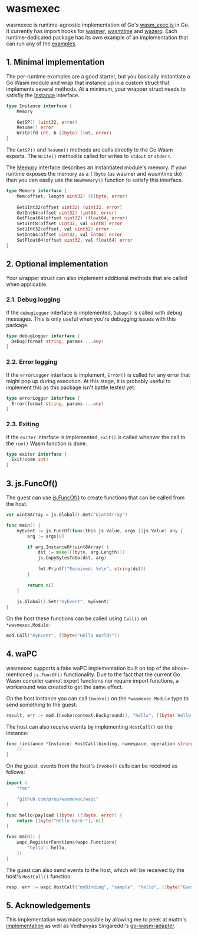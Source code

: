 # wasmexec
wasmexec is runtime-agnostic implementation of Go's [wasm_exec.js](https://github.com/golang/go/blob/master/misc/wasm/wasm_exec.js) in Go. It currently has import hooks for [wasmer](wasmerexec/), [wasmtime](wasmtimexec/) and [wazero](wazeroexec/). Each runtime-dedicated package has its own example of an implementation that can run any of the [examples](examples/).

## 1. Minimal implementation
The per-runtime examples are a good starter, but you basically instantiate a Go Wasm module and wrap that instance up in a custom struct that implements several methods. At a minimum, your wrapper struct needs to satisfiy the [Instance](instance.go) interface.

```go
type Instance interface {
    Memory

    GetSP() (uint32, error)
    Resume() error
    Write(fd int, b []byte) (int, error)
}
```

The `GetSP()` and `Resume()` methods are calls directly to the Go Wasm exports. The `Write()` method is called for writes to `stdout` or `stderr`.

The [Memory](memory.go) interface describes an instantiated module's memory. If your runtime exposes the memory as a `[]byte` (as wasmer and wasmtime do) then you can easily use the `NewMemory()` function to satisfy this interface.

```go
type Memory interface {
    Mem(offset, length uint32) ([]byte, error)
		
    GetUInt32(offset uint32) (uint32, error)
    GetInt64(offset uint32) (int64, error)
    GetFloat64(offset uint32) (float64, error)
    SetUInt8(offset uint32, val uint8) error
    SetUInt32(offset, val uint32) error
    SetInt64(offset uint32, val int64) error
    SetFloat64(offset uint32, val float64) error
}
```

## 2. Optional implementation
Your wrapper struct can also implement additional methods that are called when applicable.

### 2.1. Debug logging
If the `debugLogger` interface is implemented, `Debug()` is called with debug messages. This is only useful when you're debugging issues with this package.

```go
type debugLogger interface {
  Debug(format string, params ...any)
}
```

### 2.2. Error logging
If the `errorLogger` interface is implement, `Error()` is called for any error that might pop up during execution. At this stage, it is probably useful to implement this as this package isn't battle tested yet.

```go
type errorLogger interface {
  Error(format string, params ...any)
}
```

### 2.3. Exiting
If the `exiter` interface is implemented, `Exit()` is called whenver the call to the `run()` Wasm function is done.

```go
type exiter interface {
  Exit(code int)
}
```

## 3. js.FuncOf()
The guest can use [js.FuncOf()](https://pkg.go.dev/syscall/js#FuncOf) to create functions that can be called from the host.

```go
var uint8Array = js.Global().Get("Uint8Array")

func main() {
    myEvent := js.FuncOf(func(this js.Value, args []js.Value) any {
        arg := args[0]

        if arg.InstanceOf(uint8Array) {
            dst := make([]byte, arg.Length())
            js.CopyBytesToGo(dst, arg)
						
            fmt.Printf("Received: %v\n", string(dst))
        }
				
        return nil
    }
		
    js.Global().Set("myEvent", myEvent)
}
```

On the host these functions can be called using `Call()` on `*wasmexec.Module`:

```go
mod.Call("myEvent", []byte("Hello World!"))
```

## 4. waPC
wasmexec supports a fake waPC implementation built on top of the above-mentioned `js.FuncOf()` functionality. Due to the fact that the current Go Wasm compiler cannot export functions nor require import functions, a workaround was created to get the same effect.

On the host instance you can call `Invoke()` on the `*wasmexec.Module` type to send something to the guest:

```go
result, err := mod.Invoke(context.Background(), "hello", []byte(`Hello World`))
```

The host can also receive events by implementing `HostCall()` on the instance:

```go
func (instance *Instance) HostCall(binding, namespace, operation string, payload []byte) ([]byte, error) {
    // ...
}
```

On the guest, events from the host's `Invoke()` calls can be received as follows:

```go
import (
    "fmt"

    "github.com/prep/wasmexec/wapc"
)

func hello(payload []byte) ([]byte, error) {
    return []byte("Hello back!"), nil
}

func main() {
    wapc.RegisterFunctions(wapc.Functions{
        "hello": hello,
    })
}
```

The guest can also send events to the host, which will be received by the host's `HostCall()` function:

```go
resp, err := wapc.HostCall("myBinding", "sample", "hello", []byte("Guest"))
```

## 5. Acknowledgements
This implementation was made possible by allowing me to peek at mattn's [implementation](https://github.com/mattn/gowasmer/) as well as Vedhavyas Singareddi's [go-wasm-adapter](https://github.com/go-wasm-adapter/go-wasm/).
